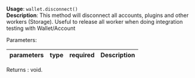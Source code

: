 **Usage**: `wallet.disconnect()`  
**Description**: This method will disconnect all accounts, plugins and other workers (Storage). Useful to release all worker when doing integration testing with Wallet/Account

Parameters:

| parameters | type | required | Description |
| ---------- | ---- | -------- | ----------- |

Returns : void.
